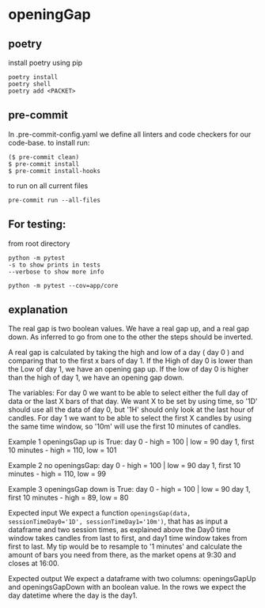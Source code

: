 # openingGap

## poetry

install poetry using pip

```
poetry install
poetry shell
poetry add <PACKET>
```

## pre-commit

In .pre-commit-config.yaml we define all linters and code checkers for our code-base.
to install run:
```
($ pre-commit clean)
$ pre-commit install
$ pre-commit install-hooks
```
to run on all current files
```
pre-commit run --all-files
```
## For testing:
from root directory
```
python -m pytest 
-s to show prints in tests
--verbose to show more info

python -m pytest --cov=app/core 
```

## explanation
The real gap is two boolean values. We have a real gap up, and a real gap down. As inferred to go from one to the other the steps should be inverted.

A real gap is calculated by taking the high and low of a day ( day 0 ) and comparing that to the first x bars of day 1.
If the High of day 0 is lower than the Low of day 1, we have an opening gap up.
If the low of day 0 is higher than the high of day 1, we have an opening gap down.

The variables:
For day 0 we want to be able to select either the full day of data or the last X bars of that day. We want X to be set by using time, so '1D' should use all the data of day 0, but '1H' should only look at the last hour of candles.
For day 1 we want to be able to select the first X candles by using the same time window, so '10m' will use the first 10 minutes of candles.

Example 1 openingsGap up is True:
day 0 - high = 100 | low = 90
day 1, first 10 minutes - high = 110, low = 101

Example 2 no openingsGap:
day 0 - high = 100 | low = 90
day 1, first 10 minutes - high = 110, low = 99

Example 3 openingsGap down is True:
day 0 - high = 100 | low = 90
day 1, first 10 minutes - high = 89, low = 80

Expected input
We expect a function `openingsGap(data, sessionTimeDay0='1D', sessionTimeDay1='10m')`, that has as input a dataframe and two session times, as explained above the Day0 time window takes candles from last to first, and day1 time window takes from first to last. My tip would be to resample to '1 minutes' and calculate the amount of bars you need from there, as the market opens at 9:30 and closes at 16:00.

Expected output
We expect a dataframe with two columns: openingsGapUp and openingsGapDown with an boolean value. In the rows we expect the day datetime where the day is the day1.
